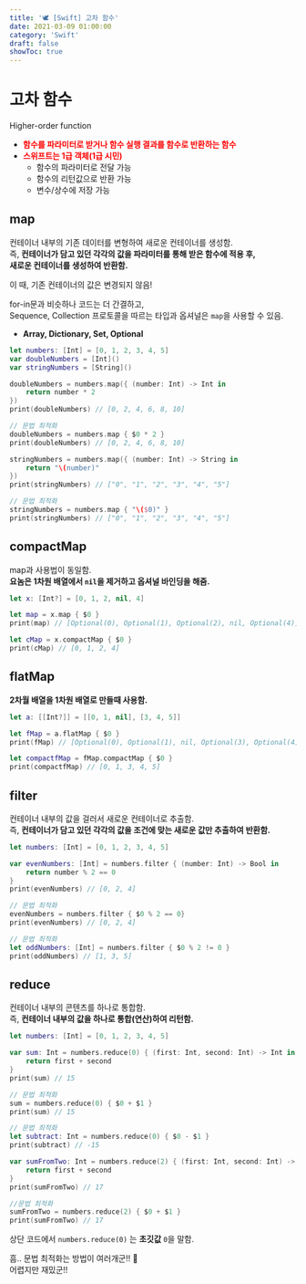 ```yaml
---
title: '🕊 [Swift] 고차 함수'
date: 2021-03-09 01:00:00
category: 'Swift'
draft: false
showToc: true
---
```


# 고차 함수

Higher-order function

- <span style="color: red;">**함수를 파라미터로 받거나 함수 실행 결과를 함수로 반환하는 함수**</span>
- <span style="color: red;">**스위프트는 1급 객체(1급 시민)**</span>
  - 함수의 파라미터로 전달 가능
  - 함수의 리턴값으로 반환 가능
  - 변수/상수에 저장 가능

## map

컨테이너 내부의 기존 데이터를 변형하여 새로운 컨테이너를 생성함.  
즉, **컨테이너가 담고 있던 각각의 값을 파라미터를 통해 받은 함수에 적용 후,  
새로운 컨테이너를 생성하여 반환함.**

이 때, 기존 컨테이너의 값은 변경되지 않음!

for-in문과 비슷하나 코드는 더 간결하고,  
Sequence, Collection 프로토콜을 따르는 타입과 옵셔널은 `map`을 사용할 수 있음.

- **Array, Dictionary, Set, Optional**

```swift
let numbers: [Int] = [0, 1, 2, 3, 4, 5]
var doubleNumbers = [Int]()
var stringNumbers = [String]()

doubleNumbers = numbers.map({ (number: Int) -> Int in
    return number * 2
})
print(doubleNumbers) // [0, 2, 4, 6, 8, 10]

// 문법 최적화
doubleNumbers = numbers.map { $0 * 2 }
print(doubleNumbers) // [0, 2, 4, 6, 8, 10]

stringNumbers = numbers.map({ (number: Int) -> String in
    return "\(number)"
})
print(stringNumbers) // ["0", "1", "2", "3", "4", "5"]

// 문법 최적화
stringNumbers = numbers.map { "\($0)" }
print(stringNumbers) // ["0", "1", "2", "3", "4", "5"]
```

## compactMap

map과 사용법이 동일함.  
**요놈은 1차원 배열에서 `nil`을 제거하고 옵셔널 바인딩을 해줌.**

```swift
let x: [Int?] = [0, 1, 2, nil, 4]

let map = x.map { $0 }
print(map) // [Optional(0), Optional(1), Optional(2), nil, Optional(4)]

let cMap = x.compactMap { $0 }
print(cMap) // [0, 1, 2, 4]
```

## flatMap

**2차월 배열을 1차원 배열로 만들때 사용함.**

```swift
let a: [[Int?]] = [[0, 1, nil], [3, 4, 5]]

let fMap = a.flatMap { $0 }
print(fMap) // [Optional(0), Optional(1), nil, Optional(3), Optional(4), Optional(5)]

let compactfMap = fMap.compactMap { $0 }
print(compactfMap) // [0, 1, 3, 4, 5]
```

## filter

컨테이너 내부의 값을 걸러서 새로운 컨테이너로 추출함.  
즉, **컨테이너가 담고 있던 각각의 값을 조건에 맞는 새로운 값만 추출하여 반환함.**

```swift
let numbers: [Int] = [0, 1, 2, 3, 4, 5]

var evenNumbers: [Int] = numbers.filter { (number: Int) -> Bool in
    return number % 2 == 0
}
print(evenNumbers) // [0, 2, 4]

// 문법 최적화
evenNumbers = numbers.filter { $0 % 2 == 0}
print(evenNumbers) // [0, 2, 4]

// 문법 최적화
let oddNumbers: [Int] = numbers.filter { $0 % 2 != 0 }
print(oddNumbers) // [1, 3, 5]
```

## reduce

컨테이너 내부의 콘텐츠를 하나로 통합함.  
즉, **컨테이너 내부의 값을 하나로 통합(연산)하여 리턴함.**

```swift
let numbers: [Int] = [0, 1, 2, 3, 4, 5]

var sum: Int = numbers.reduce(0) { (first: Int, second: Int) -> Int in
    return first + second
}
print(sum) // 15

// 문법 최적화
sum = numbers.reduce(0) { $0 + $1 }
print(sum) // 15

// 문법 최적화
let subtract: Int = numbers.reduce(0) { $0 - $1 }
print(subtract) // -15

var sumFromTwo: Int = numbers.reduce(2) { (first: Int, second: Int) -> Int in
    return first + second
}
print(sumFromTwo) // 17

//문법 최적화
sumFromTwo = numbers.reduce(2) { $0 + $1 }
print(sumFromTwo) // 17

```

상단 코드에서 `numbers.reduce(0)` 는 **초깃값** `0`을 말함.

흠.. 문법 최적화는 방법이 여러개군!! 🤔  
어렵지만 재밌군!!
